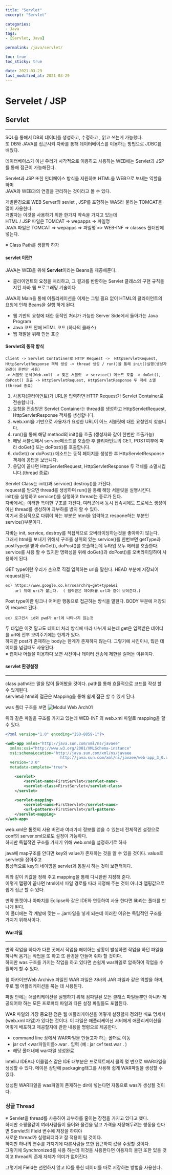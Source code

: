 ```yaml
---
title: "Servlet"
excerpt: "Servlet"

categories:
- Java
tags:
- [Servlet, Java]

permalink: /java/servlet/

toc: true
toc_sticky: true

date: 2021-03-29
last_modified_at: 2021-03-29
---
```

# Servelet / JSP
## Servlet
---
SQL을 통해서 DB의 데이터를 생성하고, 수정하고 , 읽고 쓰는게 가능했다.  
또 DB와 JAVA를 접근시켜 자바를 통해 데이터베이스를 이용하는 방법으로 JDBC를 배웠다.  

데이터베이스가 아닌 우리가 시각적으로 이용하고 사용하는 WEB에는 Servlet과 JSP를 통해 접근이 가능해진다.  

Servlet과 JSP 또한 인터페이스 방식을 지원하며 HTML을 WEB으로 보내는 역할을 하며  
JAVA와 WEB과의 연결을 관리하는 것이라고 볼 수 있다.

개발환경으로 WEB Server와 sevlet , JSP를 포함하는 WAS라 불리는 TOMCAT을 많이 사용한다.  
개발자는 이것을 사용하기 위한 한가지 약속을 가지고 있는데  
HTML / JSP 파일은 TOMCAT => wepapps => 파일명  
JAVA 파일은 TOMCAT => wepapps => 파일명 => WEB-INF => classes 폴더안에 넣는다.

※  Class Path를 생활화 하자

#### servlet 이란?
JAVA는 WEB을 위해 **Servlet**이라는 Beans을 제공해준다.
* 클라이언트의 요청을 처리하고, 그 결과를 반환하는 
Servlet 클래스의 구현 규칙을 지킨 자바 웹 프로그래밍 기술이다

JAVA의 Main을 통해 어플리케이션을 이제는 그럴 필요 없이 HTML의 클라이언트의 요청에 인해 Beans을 실행 하게 된다.

* 웹 기반의 요청에 대한 동적인 처리가 가능한 Server Side에서 돌아가는 Java Program
* Java 코드 안에 HTML 코드 (하나의 클래스)
* 웹 개발을 위해 만든 표준

#### Servlet의 동작 방식

    Client -> Servlet Contatiner로 HTTP Request ->  HttpServletRequest, HttpServletResponse 객체 생성 -> thread 생성 / run()을 통해 init()실행(생성자와같이 한번만 사용)  
    -> 서블릿 분석(Web.xml) -> 찾은 서블릿 -> service() 메소드 호출 -> doGet(), doPost() 호출 -> HttpServletRequest, HttpServletResponse 두 객체 소멸 (thread 종료)


1. 사용자(클라이언트)가 URL을 입력하면 HTTP Request가 Servlet Container로 전송합니다.
2. 요청을 전송받은 Servlet Container는 thread를 생성하고 HttpServletRequest, HttpServletResponse 객체를 생성합니다.
3. web.xml을 기반으로 사용자가 요청한 URL이 어느 서블릿에 대한 요청인지 찾습니다.
4. run()을 통해 해당 method의 init()을 호출 (생성자와 같이 한번만 호출가능)
4. 해당 서블릿에서 service메소드를 호출한 후 클리아언트의 GET, POST여부에 따라 doGet() 또는 doPost()를 호출합니다.
5. doGet() or doPost() 메소드는 동적 페이지를 생성한 후 HttpServletResponse객체에 응답을 보냅니다.
6. 응답이 끝나면 HttpServletRequest, HttpServletResponse 두 객체를 소멸시킵니다.(thread 종료)
 

Servlet Class는 init()과 service() destroy()를 가진다.  
request를 받으면 thread를 생성하며 run()을 통해 해당 서블릿을 실행시킨다.  
init()을 실행하고 service()를 실행하고 thread는 종료가 된다.  
자바에서는 이러한 특이한 구조를 가진다, 여러곳에서 동시 접속시에도 프로세스 생성이 아닌 thread를 생성하며 과부하를 방지 할 수 있다.  
여기서 중심적으로 다뤄야 하는 부분은 html을 입력하고 respone하는 부분인 service()부분이다.

자바는 init, service, destroy를 직접적으로 오버라이딩하는것을 좋아하지 않는다.  
그래서 html을 보내기 위해서 구조를 상위의 있는 service()를 한번보면 getType과 postType을 받아 doGet(), doPost()를 호출하는데 두타입 모두 에러를 호출한다.    
service를 사용 할 수 있지만 명확성을 위해 doGet()과 doPost()를 오버라이딩하여 사용하게 된다.  

GET type이란 우리가 손으로 직접 입력하는 url을 말한다. 
HEAD 부분에 저장되어 request된다.
    
    ex) https://www.google.co.kr/search?q=get+type&ei
        url 뒤에 uri가 붙는다.  ( 입력받은 데이터를 url과 같이 보여준다.)
    
Post type이란 링크나 어떠한 행동으로 접근하는 방식을 말한다.
BODY 부분에 저장되어 request 된다.

    ex) 로그인시 id와 pwd가 url에 나타나지 않는것
    
두 타입은 이것 말고도 데이터 처리 방식에 따라 나뉘게 되는데 get은 입력받은 데이터를 url에 전부 보여주기에는 한계가 있다.  
하지만 post가 존재하는 body는 한계가 존재하지 않는다. 그렇기에 사진이나, 많은 데이터를 넘길때도 사용된다.  
※ 웹이나 어플을 이용하다 보면 사진이나 데이터 전송에 제한을 걸어둔 이유이다.


#### servlet 환경설정
---

class path라는 말을 많이 들어봤을 것이다. path를 통해 효율적으로 코드를 작성 할 수 있게된다.  
servlet과 html의 접근은 Mapping을 통해 쉽게 접근 할 수 있게 된다.

was 폴더 구조를 보면
![Modul Web Arch01](https://bbung95.github.io/public/img/model_directory.png)

위와 같은 파일을 구조를 가지고 있는데 WEB-INF 의 web.xml 파일로 mapping을 할 수 있다.
```xml
<?xml version="1.0" encoding="ISO-8859-1"?>

<web-app xmlns="http://java.sun.com/xml/ns/javaee"
  xmlns:xsi="http://www.w3.org/2001/XMLSchema-instance"
  xsi:schemaLocation="http://java.sun.com/xml/ns/javaee
						http://java.sun.com/xml/ns/javaee/web-app_3_0.xsd"
  version="3.0"
  metadata-complete="true">

	<servlet>
		<servlet-name>FirstServlet</servlet-name>
		<servlet-class>FirstServlet</servlet-class>
	</servlet>

	<servlet-mapping>
		<servlet-name>FirstServlet</servlet-name>
		<url-pattern>/FirstServlet</url-pattern>
	</servlet-mapping>
</web-app>
```
web.xml은 톰켓의 사용 버전과 여러가지 정보를 얻을 수 있는데 전체적인 설정으로 conf의 server.xml으로도 설정이 가능하다.  
하지만 독립적인 구조를 가지기 위해 web.xml을 설정하기로 하자  

java에 map구조를 안다면 key와 value가 존재하는 것을 알 수 있을 것이다. value로 servlet을 잡아주고  
통상적으로 key의 네이밍을 servlet과 동일시 하는 것이 보편적이다.

위와 같이 키값을 정해 주고 mapping을 통해 다시한번 지정해 준다.  
이렇게 맵핑이 끝나면 html에서 파일 경로를 따라 지정해 주는 것이 아니라 맵핑값으로 쉽게 접근 할 수 있다.

만약 톰켓이나 아파치를 Eclipse와 같은 IDE와 연동하여 사용 한다면 lib라는 폴더를 만나게 된다.  
이 폴더에는 각 계발에 맞는 ~ .jar파일을 넣게 되는데 이러한 이유는 독립적인 구조를 가지기 위해서이다. 

#### War파일
---
만약 작업을 하다가 다른 곳에서 작업을 해야하는 상황이 발생하면 작업을 하던 파일을 하나씩 옴기는 작업을 또 하고 또 환경을 만들어 줘야 할 것이다.  
하지만 was 구조를 가지는 작업을 하고 있다면 손쉽게 war파일로 압축하여 작업을 수월하게 할 수 있다.  

웹 아카이브Web Archive 파일인 WAR 파일은 자바의 JAR 파일과 같은 역할을 하며, 주로 웹 어플리케이션을 묶는 데 사용된다.

파일 안에는 애플리케이션을 실행하기 위해 컴파일된 모든 클래스 파일들뿐만 아니라 제공되어야 하는 모든 프로퍼티 파일과 다른 설정 파일들도 포함된다.

 

WAR 파일의 가장 중요한 점은 웹 애플리케이션을 어떻게 설정할지 정의한 배포 명세서(web.xml 파일)가 있다는 것이다. 이 파일은 애플리케이션 서버에게 애플리케이션을 어떻게 배포하고 제공할지에 관한 내용을 명령으로 제공한다.

* command line 상에서 WAR파일을 만들고자 하는 폴더로 이동
* jar cvf <war파일이름>.war . 입력 (예 : jar cvf test.war . )
* 해당 폴더내에 war파일 생성완료

IntelliJ IDEA나 이클립스 같은 IDE 대부분은 프로젝트에서 클릭 몇 번으로 WAR파일을 생성할 수 있다. 메이븐 상단에 packaging태그를 사용해 쉽게 WAR파일을 생성할 수 있다.

생성된 WAR파일을 was파일이 존재하는 dir에 넣는다면 자동으로 was가 생성될 것이다.

### 싱글 Thread
※  Servlet을 thread를 사용하여 과부하를 줄이는 장점을 가지고 있다고 했다.  
하지만 쇼핑몰같이 여러사람들이 들어와 물건을 담고 가격을 저장해두려는 행동을 한다면 Servlet의 Field 변수에 저장을 하여야  
새로운 thread가 실행되더라고 잘 적용이 될 것이다.  
하지만 하나의 변수를 가지기에 다른사람들 또한 접근하여 값을 수정할 것이다.  
그렇기에 Synchronized를 사용 하는데 이것을 사용한다면 이용자의 불편 또한 있을 것이고 thread의 존재 자체가 의미가 없어진다.  

그렇기에 Field는 선언하지 않고 IO를 통한 데이터를 따로 저장하는 방법을 사용한다.


